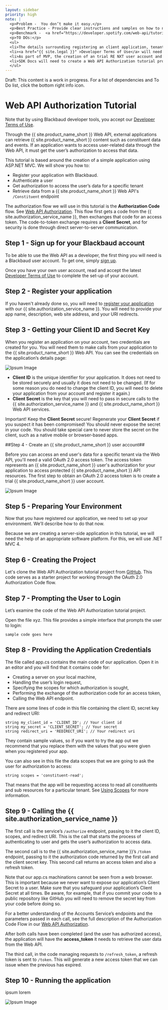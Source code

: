```yaml
---
layout: sidebar
priority: high
note: |  
  <p>Problem -  You don’t make it easy.</p>
  <p>Best Practice - Provide clear instructions and samples on how to negotiate OAuth.</p>
  <p>Benchmark -  <a href="https://developer.spotify.com/web-api/tutorial/" target="_blank">Web API Tutorial</a></p>
  <p>TO DOs:</p> 
  <ul>
  <li>The details surrounding registering an client application, tenant, and developer environment provisioning are a work in progress.  As those details emerge they will be reflected in this guide.</li>
  <li><a href="{{ site.legal }}" >Developer Terms of Use</a> will need to be finalized with legal.  Also need to provide a way for the user to accept the terms of use (Accept button with email to legal?)</li>
  <li>As part of MVP, the creation of an trial RE NXT user account and sandbox may not be initially auto-provisioned.  The developer will need a sandbox database and an NXT user account to play around with the API. Once the process (manual or auto) for creating a sandbox and NXT user account has been finalized, create content that guides the reader on how to create a trial NXT user account for a specific tenant. Include necessary images. </li>
  <li>SDK Docs will need to create a Web API Authorization tutorial project from GitHub. This code serves as a starter project for working through the OAuth 2.0 Authorization Code flow. Steps 5 through 10 require completion.</li>
  </ul>
---
```


<p class="alert alert-danger">Draft: This content is a work in progress.  For a list of dependencies and To Do list, click the bottom right info icon.</p>

<!--
## TO DO

-->

# Web API Authorization Tutorial

<p class="alert alert-info">Note that by using Blackbaud developer tools, you accept our <a href="{{ site.legal }}" >Developer Terms of Use</a>. </p>

Through the {{ site.product_name_short }} Web API, external applications can retrieve {{ site.product_name_short }} content such as constituent data and events. If an application wants to access user-related data through the Web API, it must get the user’s authorization to access that data.

This tutorial is based around the creation of a simple application using ASP.NET MVC.   We will show you how to:

- Register your application with Blackbaud.
- Authenticate a user
- Get authorization to access the user’s data for a specific tenant
- Retrieve data from a {{ site.product_name_short }} Web API's  `/Constituent` endpoint

The authorization flow we will use in this tutorial is the **Authorization Code** flow. See <a href="{{ site.guide_web_api_authorization }}" >Web API Authorization</a>.    This flow first gets a code from the {{ site.authorization_service_name }}, then exchanges that code for an access token. The code-to-token exchange requires a **Client Secret**, and for security is done through direct server-to-server communication. 

## Step 1 - Sign up for your Blackbaud account

To be able to use the Web API as a developer, the first thing you will need is a Blackbaud user account.  To get one, simply <a href="{{ site.portal_signup }}" target="_blank" >sign up</a>.

Once you have your own user account, read and accept the latest <a href="{{ site.legal }}" target="_blank" >Developer Terms of Use</a> to complete the set-up of your account.

## Step 2 - Register your application
If you haven't already done so, you will need to <a href="{{ site.guide_registering_your_app }}" target="_blank" >register your application</a> with our {{ site.authorization_service_name }}.  You will need to provide your app name, description, web site address, and your URI redirects.  

## Step 3 - Getting your Client ID and Secret Key

When you register an application on your account, two credentials are created for you. You will need them to make calls from your application to the {{ site.product_name_short }} Web API. You can see the credentials on the application’s details page:

![Ipsum Image][ipsum-image-00]

- **Client ID** is the unique identifier for your application. It does not need to be stored securely and usually it does not need to be changed. (If for some reason you do need to change the client ID, you will need to delete your application from your account and register it again.)
- **Client Secret** is the key that you will need to pass in secure calls to the {{ site.authorization_service_name }} and {{ site.product_name_short }} Web API services.

<p class="alert alert-warning">Important! Keep the <b>Client Secret</b> secure! Regenerate your <b>Client Secret</b> if you suspect it has been compromised! You should never expose the secret in your code.  You should take special care to never store the secret on the client, such as a native mobile or browser-based apps.</p>

##Step 4 - Create an {{ site.product_name_short }} user account##



Before you can access an end user's data for a specific tenant via the Web API, you'll need a valid OAuth 2.0 access token. The access token represents an {{ site.product_name_short }} user's authorization for your application to access protected {{ site.product_name_short }} API resources.  The first step to obtain an OAuth 2.0 access token is to create a trial {{ site.product_name_short }} user account.

![Ipsum Image][ipsum-image-00]

## Step 5 - Preparing Your Environment 

Now that you have registered our application, we need to set up your environment. We’ll describe how to do that now.

Because we are creating a server-side application in this tutorial, we will need the help of an appropriate software platform. For this, we will use .NET MVC 4.

## Step 6 - Creating the Project

Let's clone the Web API Authorization tutorial project from <a href="{{ site.github_repo_web_api_authorization }}" target="_blank">GitHub</a>.  This code serves as a starter project for working through the OAuth 2.0 Authorization Code flow.

## Step 7 - Prompting the User to Login

Let’s examine the code of the Web API Authorization tutorial project.

Open the file xyz. This file provides a simple interface that prompts the user to login:

    sample code goes here

## Step 8 - Providing the Application Credentials

The file called app.cs contains the main code of our application. Open it in an editor and you will find that it contains code for:

- Creating a server on your local machine,
- Handling the user’s login request,
- Specifying the scopes for which authorization is sought,
- Performing the exchange of the authorization code for an access token,
- Calling the Web API endpoint.

There are some lines of code in this file containing the client ID, secret key and redirect URI:

    string my_client_id = 'CLIENT_ID'; // Your client id
    string my_secret = 'CLIENT_SECRET'; // Your secret
    string redirect_uri = 'REDIRECT_URI'; // Your redirect uri

They contain sample values, so if you want to try the app out we recommend that you replace them with the values that you were given when you registered your app. 

You can also see in this file the data scopes that we are going to ask the user for authorization to access:

    string scopes = 'constituent-read';

That means that the app will be requesting access to read all constituents and sub resources for a particular tenant.  See  <a href="{{ site.guide_using_scopes }}" target="_blank" >Using Scopes</a> for more information.

## Step 9 - Calling the {{ site.authorization_service_name }}

The first call is the service’s `/authorize` endpoint, passing to it the client ID, scopes, and redirect URI. This is the call that starts the process of authenticating to user and gets the user’s authorization to access data.

The second call is to the {{ site.authorization_service_name }}’s `/token` endpoint, passing to it the authorization code returned by the first call and the client secret key. This second call returns an access token and also a refresh token.

<p class="alert alert-warning">Note that our app.cs machinations cannot be seen from a web browser. This is important because we never want to expose our application’s Client Secret to a user. Make sure that you safeguard your application’s Client Secret at all times. Be aware, for example, that if you commit your code to a public repository like GitHub you will need to remove the secret key from your code before doing so.</p>

For a better understanding of the Accounts Service’s endpoints and the parameters passed in each call, see the full description of the Authorization Code Flow in our <a href="{{ site.guide_web_api_authorization }}" >Web API Authorization</a>.

After both calls have been completed (and the user has authorized access), the application will have the **access_token** it needs to retrieve the user data from the Web API.

The third call, in the code managing requests to `/refresh_token`, a refresh token is sent to `/token`. This will generate a new access token that we can issue when the previous has expired.

## Step 10 - Running the application

ipsum lorem

![Ipsum Image][ipsum-image-00]


[ipsum-image-00]: http://placehold.it/800x300
[ipsum-image-01]: http://placehold.it/800x800
[ipsum-image-02]: http://placehold.it/800x200
[ipsum-image-03]: http://placehold.it/800x200

[ipsum-image-00A]: holder.js/800x300
[ipsum-image-01A]: holder.js/800x800
[ipsum-image-02A]: holder.js/800x200
[ipsum-image-03A]: holder.js/800x200/sky


